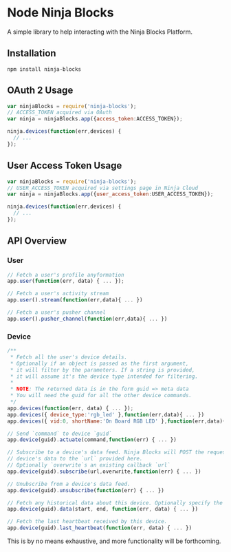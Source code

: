 Node Ninja Blocks
===
A simple library to help interacting with the Ninja Blocks Platform.

## Installation
```
npm install ninja-blocks
```

## OAuth 2 Usage
```javascript
var ninjaBlocks = require('ninja-blocks');
// ACCESS_TOKEN acquired via OAuth
var ninja = ninjaBlocks.app({access_token:ACCESS_TOKEN});

ninja.devices(function(err,devices) {
  // ...
});
```

## User Access Token Usage
```javascript
var ninjaBlocks = require('ninja-blocks');
// USER_ACCESS_TOKEN acquired via settings page in Ninja Cloud
var ninja = ninjaBlocks.app({user_access_token:USER_ACCESS_TOKEN});

ninja.devices(function(err,devices) {
  // ...
});
```

## API Overview

### User
```javascript
// Fetch a user's profile anyformation
app.user(function(err, data) { ... }); 

// Fetch a user's activity stream
app.user().stream(function(err,data){ ... }) 

// Fetch a user's pusher channel
app.user().pusher_channel(function(err,data){ ... }) 
```

### Device
```javascript
/**
 * Fetch all the user's device details.
 * Optionally if an object is passed as the first argument,
 * it will filter by the parameters. If a string is provided, 
 * it will assume it's the device type intended for filtering. 
 *
 * NOTE: The returned data is in the form guid => meta data
 * You will need the guid for all the other device commands.    
 */
app.devices(function(err, data) { ... });
app.devices({ device_type:'rgb_led' },function(err,data){ ... })
app.devices({ vid:0, shortName:'On Board RGB LED' },function(err,data){ ... })

// Send `command` to device `guid`
app.device(guid).actuate(command,function(err) { ... }) 

// Subscribe to a device's data feed. Ninja Blocks will POST the requested
// device's data to the `url` provided here.
// Optionally `overwrite`s an existing callback `url`
app.device(guid).subscribe(url,overwrite,function(err) { ... }) 

// Unubscribe from a device's data feed.
app.device(guid).unsubscribe(function(err) { ... }) 

// Fetch any historical data about this device. Optionally specify the period's `start` and `end` timestamp.
app.device(guid).data(start, end, function(err, data) { ... })

// Fetch the last heartbeat received by this device.
app.device(guid).last_heartbeat(function(err, data) { ... })
```
This is by no means exhaustive, and more functionality will be forthcoming.
